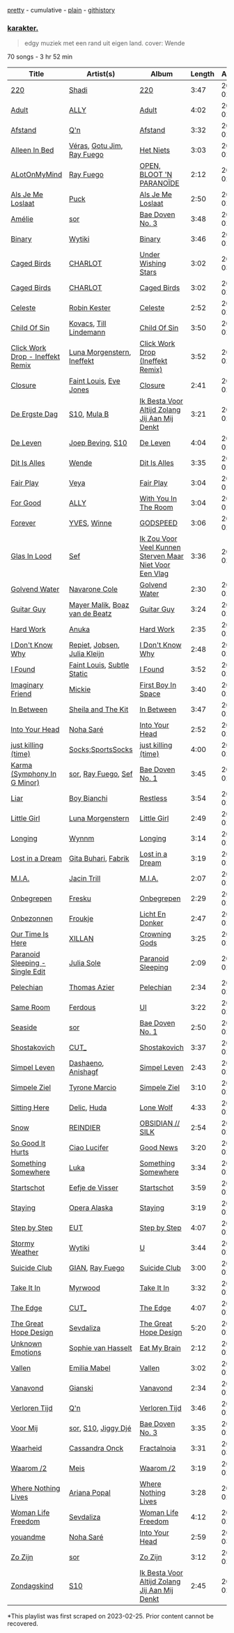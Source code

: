 [pretty](/playlists/pretty/37i9dQZF1DXa6nwj9J2RnE.md) - cumulative - [plain](/playlists/plain/37i9dQZF1DXa6nwj9J2RnE) - [githistory](https://github.githistory.xyz/mackorone/spotify-playlist-archive/blob/main/playlists/plain/37i9dQZF1DXa6nwj9J2RnE)

### [karakter.](https://open.spotify.com/playlist/37i9dQZF1DXa6nwj9J2RnE)

> edgy muziek met een rand uit eigen land\. cover: Wende

70 songs - 3 hr 52 min

| Title | Artist(s) | Album | Length | Added | Removed |
|---|---|---|---|---|---|
| [220](https://open.spotify.com/track/6XOjW4o65uMwEhQTreISpU) | [Shadi](https://open.spotify.com/artist/6KRiktIvEommt5qfwLOxBz) | [220](https://open.spotify.com/album/3WH90hL7AUK8lbPsQ4yTYp) | 3:47 | 2023-02-23 | 2023-03-18 |
| [Adult](https://open.spotify.com/track/63XfIeYZsChaaky8oIXmE4) | [ALLY](https://open.spotify.com/artist/5j43yWfooo7jnxBQqBgDIY) | [Adult](https://open.spotify.com/album/78OTuh1gO0a8Y1nPMOVps2) | 4:02 | 2023-02-23 | 2023-03-18 |
| [Afstand](https://open.spotify.com/track/45RziHZ3kb4hZvu15keuPx) | [Q'n](https://open.spotify.com/artist/6yPGLxm15IemtRMvXbnHTM) | [Afstand](https://open.spotify.com/album/6huHJqUrttdNj15htCDjp9) | 3:32 | 2023-02-23 |  |
| [Alleen In Bed](https://open.spotify.com/track/5YYGua7TW1KjqjqDO0EjqJ) | [Véras](https://open.spotify.com/artist/4xXJqw435dtoVF6WsncUcn), [Gotu Jim](https://open.spotify.com/artist/5rpTehBPpr3mo7L0ZDZhrQ), [Ray Fuego](https://open.spotify.com/artist/3UYgneqZCePK5PhrHE8E9U) | [Het Niets](https://open.spotify.com/album/5qUBj35J2gbHxtnX8lbAZL) | 3:03 | 2023-02-23 |  |
| [ALotOnMyMind](https://open.spotify.com/track/0F80wAISZKUUnPSPi2N037) | [Ray Fuego](https://open.spotify.com/artist/3UYgneqZCePK5PhrHE8E9U) | [OPEN, BLOOT 'N PARANOÏDE](https://open.spotify.com/album/3A3X4wF8mPeP4rZylYawXz) | 2:12 | 2023-02-23 |  |
| [Als Je Me Loslaat](https://open.spotify.com/track/1Tml6FZEX7iOYZAn6Qc3Wl) | [Puck](https://open.spotify.com/artist/25Z7oVgSb38ts7pl4c8O4V) | [Als Je Me Loslaat](https://open.spotify.com/album/19zvB5ueqojjM90lILpZ9M) | 2:50 | 2023-02-23 |  |
| [Amélie](https://open.spotify.com/track/5pzoOun3VFVoLalf1g3K51) | [sor](https://open.spotify.com/artist/267wBt3XfmW3kdOC0JCtcO) | [Bae Doven No\. 3](https://open.spotify.com/album/778dqDSQrBMxfBiGjiiLfE) | 3:48 | 2023-02-23 |  |
| [Binary](https://open.spotify.com/track/3gUUMVRtNe9hxD2JzJ6J4v) | [Wytiki](https://open.spotify.com/artist/0mzWYuMGJz6vrtg78cP7O4) | [Binary](https://open.spotify.com/album/6kZmUW4IoAWfZDcTr0nXaK) | 3:46 | 2023-02-23 |  |
| [Caged Birds](https://open.spotify.com/track/2Kb0J8N4AG9Nn6Ew5bcEXv) | [CHARLOT](https://open.spotify.com/artist/4jwyHfEELByxcUm6JEP5yC) | [Under Wishing Stars](https://open.spotify.com/album/2TbvOuz2VmxIw4B5Td6MK1) | 3:02 | 2023-03-16 |  |
| [Caged Birds](https://open.spotify.com/track/3vIWEQx9ZvuPuYHKV1EmXn) | [CHARLOT](https://open.spotify.com/artist/4jwyHfEELByxcUm6JEP5yC) | [Caged Birds](https://open.spotify.com/album/7qrCOjz9zwCbi1Ht3UvrPO) | 3:02 | 2023-02-23 | 2023-03-18 |
| [Celeste](https://open.spotify.com/track/2rD1imFpKOmcJvFAnoblTZ) | [Robin Kester](https://open.spotify.com/artist/43FIX6vzpqRHK1VXQmRlKE) | [Celeste](https://open.spotify.com/album/760ic1B3ypp3In340dQ0pC) | 2:52 | 2023-02-23 |  |
| [Child Of Sin](https://open.spotify.com/track/3ASAvmNlhz4VYt5iUApaHc) | [Kovacs](https://open.spotify.com/artist/62peb1sKdVJQD00xYvMCKF), [Till Lindemann](https://open.spotify.com/artist/2a5G7JLmVJNjfFNg8rwLcP) | [Child Of Sin](https://open.spotify.com/album/1GUJ68BpXPPp98eAMzLT6N) | 3:50 | 2023-02-23 |  |
| [Click Work Drop \- Ineffekt Remix](https://open.spotify.com/track/2CAzwfDMr6Vxi7tOHa4j5X) | [Luna Morgenstern](https://open.spotify.com/artist/3Ei4Zm5sKiLabWKEd8hfRh), [Ineffekt](https://open.spotify.com/artist/4gjrK1MHgJnPCESuzMtWXg) | [Click Work Drop \(Ineffekt Remix\)](https://open.spotify.com/album/5TrmHegiihRyXcd3i8O4ah) | 3:52 | 2023-02-23 |  |
| [Closure](https://open.spotify.com/track/2FWpnZjDPW23wSRefDcVn9) | [Faint Louis](https://open.spotify.com/artist/6noj0RSKEQhY8LtQBeCmfz), [Eve Jones](https://open.spotify.com/artist/0HtGEZuGr7pnIgySImmPh2) | [Closure](https://open.spotify.com/album/5eRC43W4zUuunLZ4D3xZ2L) | 2:41 | 2023-02-23 |  |
| [De Ergste Dag](https://open.spotify.com/track/0xKKs27xVmFug8P9bHYyFy) | [S10](https://open.spotify.com/artist/1zT9SWCzN45r7oVhy0VYLK), [Mula B](https://open.spotify.com/artist/6zEaCvF0CqEHs7kFyBkLHi) | [Ik Besta Voor Altijd Zolang Jij Aan Mij Denkt](https://open.spotify.com/album/0g6FAxEKgMT5mZMQuEVAQ3) | 3:21 | 2023-02-23 |  |
| [De Leven](https://open.spotify.com/track/1RA3cTcU9xGnT5GNi6y7dO) | [Joep Beving](https://open.spotify.com/artist/2VKfXEWzhUi9siHBDTI02Y), [S10](https://open.spotify.com/artist/1zT9SWCzN45r7oVhy0VYLK) | [De Leven](https://open.spotify.com/album/2d0wssa9SabKowuZXc0gKn) | 4:04 | 2023-02-23 |  |
| [Dit Is Alles](https://open.spotify.com/track/5au9uaIhhA51N27U68JXve) | [Wende](https://open.spotify.com/artist/3SCB3V2d5Loauz5tfo6Y5G) | [Dit Is Alles](https://open.spotify.com/album/2MwKnMone5os6yTkqCWxXG) | 3:35 | 2023-02-23 |  |
| [Fair Play](https://open.spotify.com/track/0PVLMa9RI4EFDE4NXsglvM) | [Veya](https://open.spotify.com/artist/1BmOO49fZVNsNhWIW1l6nU) | [Fair Play](https://open.spotify.com/album/3j48ZkBE3HqHByil4s4xQE) | 3:04 | 2023-02-23 |  |
| [For Good](https://open.spotify.com/track/2yjaGTM6j1aOW3OXmEbvsy) | [ALLY](https://open.spotify.com/artist/5j43yWfooo7jnxBQqBgDIY) | [With You In The Room](https://open.spotify.com/album/2aN4RGXYEXSAtC92ePD7JD) | 3:04 | 2023-02-23 |  |
| [Forever](https://open.spotify.com/track/6mWi1D3usqO9JSFTqZWUuZ) | [YVES](https://open.spotify.com/artist/4QjFiRcZUcXUppYUR29MuQ), [Winne](https://open.spotify.com/artist/5cMMheSnLhCt0YdwFkp3R9) | [GODSPEED](https://open.spotify.com/album/5PznlTVFdnmXyp34K4iJjI) | 3:06 | 2023-02-23 |  |
| [Glas In Lood](https://open.spotify.com/track/2jXsjXKDneBlnppUhdaaKC) | [Sef](https://open.spotify.com/artist/5VGhS6nHpXPbXGhku9RRB0) | [Ik Zou Voor Veel Kunnen Sterven Maar Niet Voor Een Vlag](https://open.spotify.com/album/27F3o3c9Li3EfhG4XSEWbS) | 3:36 | 2023-02-23 |  |
| [Golvend Water](https://open.spotify.com/track/11WNquIczwWq8t8utMQpae) | [Navarone Cole](https://open.spotify.com/artist/1G3G1fCNjBgR3OwTmj2QHb) | [Golvend Water](https://open.spotify.com/album/3rqmnLiK024NpId3HhxkdB) | 2:30 | 2023-02-23 |  |
| [Guitar Guy](https://open.spotify.com/track/2PN5wHMSWg8U6Ord2lfwU7) | [Mayer Malik](https://open.spotify.com/artist/0WMRcmW4gPPbnJOR6XJXmc), [Boaz van de Beatz](https://open.spotify.com/artist/7Gl7G1JK7feTWHy1YJExfw) | [Guitar Guy](https://open.spotify.com/album/1dW4MSpzSFrVPUQZ46WT6T) | 3:24 | 2023-02-23 |  |
| [Hard Work](https://open.spotify.com/track/5erRk2eskp3Ns8pfOEtbxq) | [Anuka](https://open.spotify.com/artist/4tp1pUIwgLWIIIIOo1yPYp) | [Hard Work](https://open.spotify.com/album/5iCijpR8CvLw1ftF7M71k1) | 2:35 | 2023-02-23 |  |
| [I Don't Know Why](https://open.spotify.com/track/0eh7RLHWRTKozBQVebazyB) | [Repiet](https://open.spotify.com/artist/5fDx43KRyr21vME3lLxmxY), [Jobsen](https://open.spotify.com/artist/1nXpJ4oZgB8PlKvQ3DFkaH), [Julia Kleijn](https://open.spotify.com/artist/6iOYJDZYumYVmzxPbyfg5W) | [I Don't Know Why](https://open.spotify.com/album/2l4DnWUZwezkK6n40YI1UY) | 2:48 | 2023-02-23 |  |
| [I Found](https://open.spotify.com/track/7BqGd98KWC3b5GGx1wEQ2V) | [Faint Louis](https://open.spotify.com/artist/6noj0RSKEQhY8LtQBeCmfz), [Subtle Static](https://open.spotify.com/artist/5YFASQmAPmWw2eMVnU84aL) | [I Found](https://open.spotify.com/album/450H51CyucEN9AHiIrTUHp) | 3:52 | 2023-02-23 |  |
| [Imaginary Friend](https://open.spotify.com/track/7f7GnNw5gENI7Rpq45Ft5R) | [Mickie](https://open.spotify.com/artist/1fhrWRji66FUx7jES5tMJX) | [First Boy In Space](https://open.spotify.com/album/3DhyZK51vn05p2kAfjzIDF) | 3:40 | 2023-02-23 |  |
| [In Between](https://open.spotify.com/track/4eckDYgci1yENJ2uQHce4k) | [Sheila and The Kit](https://open.spotify.com/artist/3EYBjavx2VfeoBhQjwMz74) | [In Between](https://open.spotify.com/album/7qB5fb3CM75F2SEtVNriYT) | 3:47 | 2023-02-23 |  |
| [Into Your Head](https://open.spotify.com/track/5VY9wxhKgJJula88AQVOei) | [Noha Saré](https://open.spotify.com/artist/2r3TXsrjx7eICwgL0Bk2l7) | [Into Your Head](https://open.spotify.com/album/2mhAyi89acxMmBxj8hdWj4) | 2:52 | 2023-02-23 |  |
| [just killing \(time\)](https://open.spotify.com/track/0yiXlHnykTqp7srRhFPYQ3) | [Socks;SportsSocks](https://open.spotify.com/artist/5iofxr31yEqGuxH0OIrAEq) | [just killing \(time\)](https://open.spotify.com/album/1dVLxrIx7iT4Vx1cLK9ZKA) | 4:00 | 2023-02-23 | 2023-03-18 |
| [Karma \(Symphony In G Minor\)](https://open.spotify.com/track/6ekDpGPpRzBk7HZhWpNrvW) | [sor](https://open.spotify.com/artist/267wBt3XfmW3kdOC0JCtcO), [Ray Fuego](https://open.spotify.com/artist/3UYgneqZCePK5PhrHE8E9U), [Sef](https://open.spotify.com/artist/5VGhS6nHpXPbXGhku9RRB0) | [Bae Doven No\. 1](https://open.spotify.com/album/6BMIKnnkgFymPqYSW9GxHH) | 3:45 | 2023-02-23 |  |
| [Liar](https://open.spotify.com/track/2WKrthH378MYrxvYvAAsAE) | [Boy Bianchi](https://open.spotify.com/artist/2IZEwFhlEXMsBCyC4FbtC6) | [Restless](https://open.spotify.com/album/6afbrLW0YiZ3aQPygjqZBz) | 3:54 | 2023-02-23 |  |
| [Little Girl](https://open.spotify.com/track/78JPkgiUKtPk16rgVwzwId) | [Luna Morgenstern](https://open.spotify.com/artist/3Ei4Zm5sKiLabWKEd8hfRh) | [Little Girl](https://open.spotify.com/album/1RYifRrTMcLIrGKOxTyt6N) | 2:49 | 2023-02-23 |  |
| [Longing](https://open.spotify.com/track/2U7WtnPe5yrL8Om5Ml6P3v) | [Wynnm](https://open.spotify.com/artist/5OKbhPqXR4Xve2CSXW4T5K) | [Longing](https://open.spotify.com/album/5sqMOHMgo59ybNc2XXuoM8) | 3:14 | 2023-02-23 |  |
| [Lost in a Dream](https://open.spotify.com/track/1BMKskvvqRdE6HfGcj8XbG) | [Gita Buhari](https://open.spotify.com/artist/24BUyCLuFoyt6qsfespK0D), [Fabrik](https://open.spotify.com/artist/0Tf7on9sUYYHevISgz3phb) | [Lost in a Dream](https://open.spotify.com/album/7JAvvJn4k4F9eD2czSDQUp) | 3:19 | 2023-02-23 |  |
| [M.I.A.](https://open.spotify.com/track/2k72CgD12K29xCHQrA9ToC) | [Jacin Trill](https://open.spotify.com/artist/4hKoG9QvxsFDLIntc6tZ0g) | [M.I.A.](https://open.spotify.com/album/50E2n5rDpO1uALeezN5M2W) | 2:07 | 2023-02-23 |  |
| [Onbegrepen](https://open.spotify.com/track/2a2p471YjXXiCvpQtl8IHV) | [Fresku](https://open.spotify.com/artist/5m1cLmgZIfEYPLejhLFR10) | [Onbegrepen](https://open.spotify.com/album/0WNtBZDPbvqQue2UyLoTrL) | 2:29 | 2023-02-23 |  |
| [Onbezonnen](https://open.spotify.com/track/4dxWDDEkFq9VqsAcIM0IpT) | [Froukje](https://open.spotify.com/artist/0uBVyPbLZRDNEBiA4fZUlp) | [Licht En Donker](https://open.spotify.com/album/0YwrM4igfHYVfNLiIHfiLG) | 2:47 | 2023-02-23 |  |
| [Our Time Is Here](https://open.spotify.com/track/3sDLHJgIDP1q2IYnEQjMWq) | [XILLAN](https://open.spotify.com/artist/4NTqnS8zPIpfzdNBcqK8Ly) | [Crowning Gods](https://open.spotify.com/album/3kC8B6AG2U2xrKNJYfj7f5) | 3:25 | 2023-02-23 |  |
| [Paranoid Sleeping \- Single Edit](https://open.spotify.com/track/1asK6lxYBYVJwzavweery9) | [Julia Sole](https://open.spotify.com/artist/12XTlzUHaKvvpxuUcKcWr3) | [Paranoid Sleeping](https://open.spotify.com/album/2g9SWINLRnk2vH0cIJEkqt) | 2:09 | 2023-02-23 |  |
| [Pelechian](https://open.spotify.com/track/2txPrKoY55bOdb7eO0dxVz) | [Thomas Azier](https://open.spotify.com/artist/6AE7CSJUwDMnTXV4yKVLLv) | [Pelechian](https://open.spotify.com/album/4AlsQL5uhfmbH7uKQvZx4g) | 2:34 | 2023-02-23 |  |
| [Same Room](https://open.spotify.com/track/50tVoG8Nxgm306HKSiwYZV) | [Ferdous](https://open.spotify.com/artist/1ihKKcrzAd68ftS7adfOtM) | [UI](https://open.spotify.com/album/27cG0rL8gIm1yQekB8ibjL) | 3:22 | 2023-02-23 |  |
| [Seaside](https://open.spotify.com/track/7qNXY0nLhMoaNINklgqeWf) | [sor](https://open.spotify.com/artist/267wBt3XfmW3kdOC0JCtcO) | [Bae Doven No\. 1](https://open.spotify.com/album/6BMIKnnkgFymPqYSW9GxHH) | 2:50 | 2023-02-23 |  |
| [Shostakovich](https://open.spotify.com/track/347pgBmeEtrEiKrzXhmwJu) | [CUT\_](https://open.spotify.com/artist/7HPVAGjCVDzP7xcNrkwgxL) | [Shostakovich](https://open.spotify.com/album/5iQwFbzozKjzM2GMpMwJ43) | 3:37 | 2023-02-23 |  |
| [Simpel Leven](https://open.spotify.com/track/09wSw0pOVBJWW7Q7nuXvAB) | [Dashaeno](https://open.spotify.com/artist/4I2aCs53IWnEvtMGuiJlSE), [Anishagf](https://open.spotify.com/artist/4jDEZRMVdx1wl08tjO4PFr) | [Simpel Leven](https://open.spotify.com/album/32Xek93X7KcaeoMN81bY24) | 2:43 | 2023-02-23 |  |
| [Simpele Ziel](https://open.spotify.com/track/3cYnOvrNiOWyK9Iyx6VtxT) | [Tyrone Marcio](https://open.spotify.com/artist/5LNaytroUJTMebyCMO39AI) | [Simpele Ziel](https://open.spotify.com/album/23qubUacCRribg37QwTt1W) | 3:10 | 2023-02-23 |  |
| [Sitting Here](https://open.spotify.com/track/1l6NJ79m7VMHl1RQobwsmk) | [Delic](https://open.spotify.com/artist/2vnJ6YXTxKiWKpARdtAD99), [Huda](https://open.spotify.com/artist/0YLcSj2Krk1kNAhvXq9VQ8) | [Lone Wolf](https://open.spotify.com/album/7aZrOpAP0SwCCIdcuOiqHI) | 4:33 | 2023-02-23 |  |
| [Snow](https://open.spotify.com/track/1EBnTBd5Vyk9JjiABs4K9b) | [REINDIER](https://open.spotify.com/artist/7B8bcaveMV31zAvok466cK) | [OBSIDIAN // SILK](https://open.spotify.com/album/6McpJlFhksAys07iNsfQjz) | 2:54 | 2023-02-23 |  |
| [So Good It Hurts](https://open.spotify.com/track/3rh3cFQpZzkK61kupGoY2C) | [Ciao Lucifer](https://open.spotify.com/artist/7HJjZdoBrnDMtKKrWpjJII) | [Good News](https://open.spotify.com/album/4e2ipO4RcYGGHXf0eBgAnR) | 3:20 | 2023-02-23 |  |
| [Something Somewhere](https://open.spotify.com/track/7dgpgC7gj4fArlHQ5UNVny) | [Luka](https://open.spotify.com/artist/3pBGsDYnC5jRuBro2o8wvv) | [Something Somewhere](https://open.spotify.com/album/1Tq9NiZNrYWRE9j2GwQn2f) | 3:34 | 2023-02-23 |  |
| [Startschot](https://open.spotify.com/track/5TYnWTit6kBSCJ3AfFZtJv) | [Eefje de Visser](https://open.spotify.com/artist/33KABng8GO42ojFJVcABxQ) | [Startschot](https://open.spotify.com/album/4pyUTzR03zB3F8cVmThH4H) | 3:59 | 2023-02-23 |  |
| [Staying](https://open.spotify.com/track/4CKdLLyc4cu5oKFuflIX6b) | [Opera Alaska](https://open.spotify.com/artist/26FEbVE7yfOSAEymfCkiPx) | [Staying](https://open.spotify.com/album/4bgpK9yRrpcB2NGO7CDRav) | 3:19 | 2023-02-23 |  |
| [Step by Step](https://open.spotify.com/track/6VqudE83bSLJyorHfESAEw) | [EUT](https://open.spotify.com/artist/41doMenKZkgW8DUwH3WwV5) | [Step by Step](https://open.spotify.com/album/3H3mpuzo9kD19lsgg7MfBV) | 4:07 | 2023-02-23 |  |
| [Stormy Weather](https://open.spotify.com/track/4KNEcjjLAk3cuIlYAtpODF) | [Wytiki](https://open.spotify.com/artist/0mzWYuMGJz6vrtg78cP7O4) | [U](https://open.spotify.com/album/60WgNanjZ9t0usk1svK47C) | 3:44 | 2023-02-23 |  |
| [Suicide Club](https://open.spotify.com/track/0pnED1pCTIMwyyeAEoux2g) | [GIAN](https://open.spotify.com/artist/5T9IzVTXZRCWuaEZzInXP3), [Ray Fuego](https://open.spotify.com/artist/3UYgneqZCePK5PhrHE8E9U) | [Suicide Club](https://open.spotify.com/album/1NiAQnXZVBbldqwJDv5GAe) | 3:00 | 2023-02-23 |  |
| [Take It In](https://open.spotify.com/track/30vIfB5gtZGGFg97dEjOEe) | [Myrwood](https://open.spotify.com/artist/1fy4Uo845NnAgRroPZk3LD) | [Take It In](https://open.spotify.com/album/5qdadtcVVOMgJIAYJKlOP4) | 3:32 | 2023-02-23 |  |
| [The Edge](https://open.spotify.com/track/6qz0vy1Vmlk0CkcIZVfDe6) | [CUT\_](https://open.spotify.com/artist/7HPVAGjCVDzP7xcNrkwgxL) | [The Edge](https://open.spotify.com/album/4xBRWqgv6LwgOO15guGN5Z) | 4:07 | 2023-02-23 |  |
| [The Great Hope Design](https://open.spotify.com/track/6D2whKQXHFzQtqPa5BXwPP) | [Sevdaliza](https://open.spotify.com/artist/5MraexJKZDrQYzS98kNwie) | [The Great Hope Design](https://open.spotify.com/album/02KjMI6Z4XAJALVX9XjcEM) | 5:20 | 2023-02-23 |  |
| [Unknown Emotions](https://open.spotify.com/track/0txBNrcVUh5KwUDntM4Jb3) | [Sophie van Hasselt](https://open.spotify.com/artist/3r68N4ZRD3j8AfGrGvhMVm) | [Eat My Brain](https://open.spotify.com/album/6nnhnOsILg9HXlSKUK5RSG) | 2:12 | 2023-02-23 |  |
| [Vallen](https://open.spotify.com/track/41eqyX8AkVLck2y8WE3y5j) | [Emilia Mabel](https://open.spotify.com/artist/5ui9cV71wlarlXk0uKYWVV) | [Vallen](https://open.spotify.com/album/5yjHp3FxUjwGgb6MWQHDFW) | 3:02 | 2023-02-23 |  |
| [Vanavond](https://open.spotify.com/track/5bNXaDNh0p6qQk1CWs9tVO) | [Gianski](https://open.spotify.com/artist/1tC6NRB6c1mVgV4xrqrOgy) | [Vanavond](https://open.spotify.com/album/5PpFQHdoDf04BYHH29Rtwy) | 2:34 | 2023-02-23 |  |
| [Verloren Tijd](https://open.spotify.com/track/4M8HWpd7FGfbyOpVmlwX4n) | [Q'n](https://open.spotify.com/artist/6yPGLxm15IemtRMvXbnHTM) | [Verloren Tijd](https://open.spotify.com/album/24oUDWENsdExX80f3CClSJ) | 3:46 | 2023-02-23 | 2023-03-18 |
| [Voor Mij](https://open.spotify.com/track/7pzkGhxM5Y99vKROli3Tpc) | [sor](https://open.spotify.com/artist/267wBt3XfmW3kdOC0JCtcO), [S10](https://open.spotify.com/artist/1zT9SWCzN45r7oVhy0VYLK), [Jiggy Djé](https://open.spotify.com/artist/2deAwJr19wfxpqJ5duZyk1) | [Bae Doven No\. 3](https://open.spotify.com/album/778dqDSQrBMxfBiGjiiLfE) | 3:35 | 2023-02-23 |  |
| [Waarheid](https://open.spotify.com/track/4RhNIEtjdzHG2tMZxdNtnp) | [Cassandra Onck](https://open.spotify.com/artist/7I8XQUz2YhHaF41tpOpwbW) | [Fractalnoia](https://open.spotify.com/album/5b5IyYzwJEOoJ6mh5PY5sq) | 3:31 | 2023-03-16 |  |
| [Waarom /2](https://open.spotify.com/track/1BjpwQcgj54IukIeD9eMEs) | [Meis](https://open.spotify.com/artist/5F2t3lvOUglnG8ZqUUWDKW) | [Waarom /2](https://open.spotify.com/album/2BIesNOHRfDIy0moaQc3gD) | 3:19 | 2023-02-23 |  |
| [Where Nothing Lives](https://open.spotify.com/track/6ofdXDYZi0FlGADmT8GXLM) | [Ariana Popal](https://open.spotify.com/artist/2KtR4fuIjdVu1h8slsENsD) | [Where Nothing Lives](https://open.spotify.com/album/4hftnqNfW3ZwZKoGpgehEV) | 3:28 | 2023-02-23 |  |
| [Woman Life Freedom](https://open.spotify.com/track/4pbNBY48GTfZ16X4jJxba5) | [Sevdaliza](https://open.spotify.com/artist/5MraexJKZDrQYzS98kNwie) | [Woman Life Freedom](https://open.spotify.com/album/4GB69MswlOepsu21T0NqUF) | 4:12 | 2023-02-23 |  |
| [youandme](https://open.spotify.com/track/51mffAss4N5q3VVkLR02TE) | [Noha Saré](https://open.spotify.com/artist/2r3TXsrjx7eICwgL0Bk2l7) | [Into Your Head](https://open.spotify.com/album/1YgODoJinZO2aL2Zhqtv6r) | 2:59 | 2023-03-16 |  |
| [Zo Zijn](https://open.spotify.com/track/1q30hUyUUZyjytlKTJz4cI) | [sor](https://open.spotify.com/artist/267wBt3XfmW3kdOC0JCtcO) | [Zo Zijn](https://open.spotify.com/album/2AaXaMEDHo0ZJbvsoTmynp) | 3:12 | 2023-02-23 |  |
| [Zondagskind](https://open.spotify.com/track/5hWgdvdXXvq6l9ezrFeI8F) | [S10](https://open.spotify.com/artist/1zT9SWCzN45r7oVhy0VYLK) | [Ik Besta Voor Altijd Zolang Jij Aan Mij Denkt](https://open.spotify.com/album/0g6FAxEKgMT5mZMQuEVAQ3) | 2:45 | 2023-02-23 |  |

\*This playlist was first scraped on 2023-02-25. Prior content cannot be recovered.
